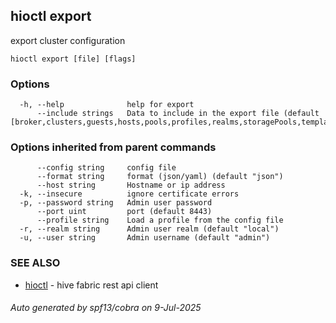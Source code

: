 ## hioctl export

export cluster configuration

```
hioctl export [file] [flags]
```

### Options

```
  -h, --help              help for export
      --include strings   Data to include in the export file (default [broker,clusters,guests,hosts,pools,profiles,realms,storagePools,templates,users])
```

### Options inherited from parent commands

```
      --config string     config file
      --format string     format (json/yaml) (default "json")
      --host string       Hostname or ip address
  -k, --insecure          ignore certificate errors
  -p, --password string   Admin user password
      --port uint         port (default 8443)
      --profile string    Load a profile from the config file
  -r, --realm string      Admin user realm (default "local")
  -u, --user string       Admin username (default "admin")
```

### SEE ALSO

* [hioctl](hioctl.md)	 - hive fabric rest api client

###### Auto generated by spf13/cobra on 9-Jul-2025
